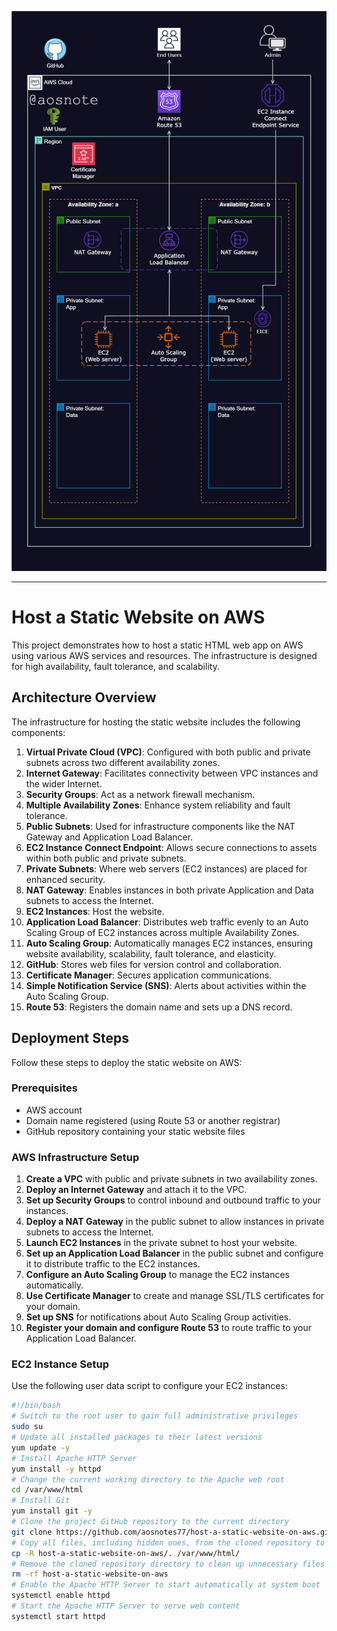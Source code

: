 ![Alt text](/Host_a_Static_Website_on_AWS.png)

---

# Host a Static Website on AWS

This project demonstrates how to host a static HTML web app on AWS using various AWS services and resources. The infrastructure is designed for high availability, fault tolerance, and scalability.

## Architecture Overview

The infrastructure for hosting the static website includes the following components:

1. **Virtual Private Cloud (VPC)**: Configured with both public and private subnets across two different availability zones.
2. **Internet Gateway**: Facilitates connectivity between VPC instances and the wider Internet.
3. **Security Groups**: Act as a network firewall mechanism.
4. **Multiple Availability Zones**: Enhance system reliability and fault tolerance.
5. **Public Subnets**: Used for infrastructure components like the NAT Gateway and Application Load Balancer.
6. **EC2 Instance Connect Endpoint**: Allows secure connections to assets within both public and private subnets.
7. **Private Subnets**: Where web servers (EC2 instances) are placed for enhanced security.
8. **NAT Gateway**: Enables instances in both private Application and Data subnets to access the Internet.
9. **EC2 Instances**: Host the website.
10. **Application Load Balancer**: Distributes web traffic evenly to an Auto Scaling Group of EC2 instances across multiple Availability Zones.
11. **Auto Scaling Group**: Automatically manages EC2 instances, ensuring website availability, scalability, fault tolerance, and elasticity.
12. **GitHub**: Stores web files for version control and collaboration.
13. **Certificate Manager**: Secures application communications.
14. **Simple Notification Service (SNS)**: Alerts about activities within the Auto Scaling Group.
15. **Route 53**: Registers the domain name and sets up a DNS record.

## Deployment Steps

Follow these steps to deploy the static website on AWS:

### Prerequisites

- AWS account
- Domain name registered (using Route 53 or another registrar)
- GitHub repository containing your static website files

### AWS Infrastructure Setup

1. **Create a VPC** with public and private subnets in two availability zones.
2. **Deploy an Internet Gateway** and attach it to the VPC.
3. **Set up Security Groups** to control inbound and outbound traffic to your instances.
4. **Deploy a NAT Gateway** in the public subnet to allow instances in private subnets to access the Internet.
5. **Launch EC2 Instances** in the private subnet to host your website.
6. **Set up an Application Load Balancer** in the public subnet and configure it to distribute traffic to the EC2 instances.
7. **Configure an Auto Scaling Group** to manage the EC2 instances automatically.
8. **Use Certificate Manager** to create and manage SSL/TLS certificates for your domain.
9. **Set up SNS** for notifications about Auto Scaling Group activities.
10. **Register your domain and configure Route 53** to route traffic to your Application Load Balancer.

### EC2 Instance Setup

Use the following user data script to configure your EC2 instances:

```bash
#!/bin/bash
# Switch to the root user to gain full administrative privileges
sudo su
# Update all installed packages to their latest versions
yum update -y
# Install Apache HTTP Server
yum install -y httpd
# Change the current working directory to the Apache web root
cd /var/www/html
# Install Git
yum install git -y
# Clone the project GitHub repository to the current directory
git clone https://github.com/aosnotes77/host-a-static-website-on-aws.git
# Copy all files, including hidden ones, from the cloned repository to the Apache web root
cp -R host-a-static-website-on-aws/. /var/www/html/
# Remove the cloned repository directory to clean up unnecessary files
rm -rf host-a-static-website-on-aws
# Enable the Apache HTTP Server to start automatically at system boot
systemctl enable httpd
# Start the Apache HTTP Server to serve web content
systemctl start httpd
